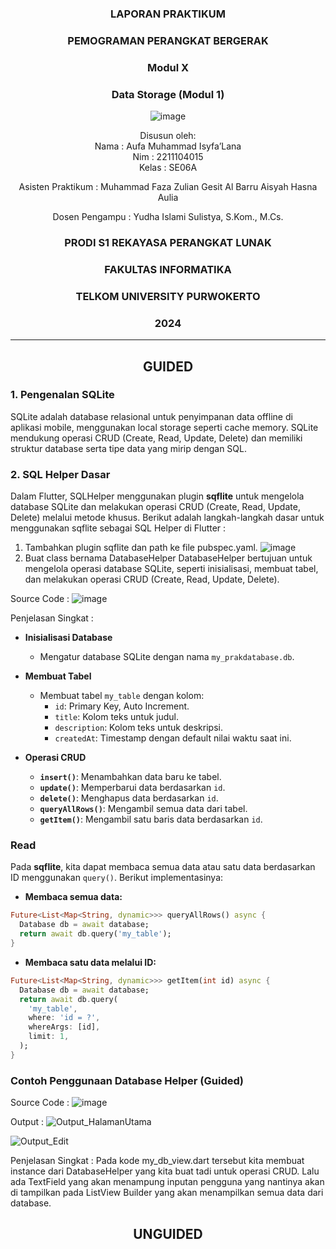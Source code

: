 <div align="center">

### LAPORAN PRAKTIKUM

### PEMOGRAMAN PERANGKAT BERGERAK

### Modul X
### Data Storage (Modul 1)

![image](https://github.com/user-attachments/assets/2948daec-1e7a-4765-8f23-df638a387c87)

Disusun oleh:  
Nama : Aufa Muhammad Isyfa’Lana  
Nim : 2211104015  
Kelas : SE06A

Asisten Praktikum : 
Muhammad Faza Zulian Gesit Al Barru 
Aisyah Hasna Aulia 

Dosen Pengampu : 
Yudha Islami Sulistya, S.Kom., M.Cs. 

### PRODI S1 REKAYASA PERANGKAT LUNAK  
### FAKULTAS INFORMATIKA  
### TELKOM UNIVERSITY PURWOKERTO  
### 2024

</div>

---
<div align="center">

## GUIDED
</div>

### 1. Pengenalan SQLite
SQLite adalah database relasional untuk penyimpanan data offline di aplikasi mobile, menggunakan local storage seperti cache memory. SQLite mendukung operasi CRUD (Create, Read, Update, Delete) dan memiliki struktur database serta tipe data yang mirip dengan SQL.

### 2. SQL Helper Dasar
Dalam Flutter, SQLHelper menggunakan plugin **sqflite** untuk mengelola database SQLite dan melakukan operasi CRUD (Create, Read, Update, Delete) melalui metode khusus.
Berikut adalah langkah-langkah dasar untuk menggunakan sqflite sebagai SQL Helper di Flutter :
1. Tambahkan plugin sqflite dan path ke file pubspec.yaml.
   ![image](https://github.com/user-attachments/assets/7f18b927-3a60-4af0-b2ce-fbf332432981)
2. Buat class bernama DatabaseHelper 
DatabaseHelper bertujuan untuk mengelola operasi database SQLite, seperti inisialisasi, membuat tabel, dan melakukan operasi CRUD (Create, Read, Update, Delete).

Source Code :
![image](https://github.com/user-attachments/assets/a7ec9a91-c1b4-4364-9f20-90a484d3a997)

Penjelasan Singkat :
- **Inisialisasi Database**  
   - Mengatur database SQLite dengan nama `my_prakdatabase.db`.

- **Membuat Tabel**  
   - Membuat tabel `my_table` dengan kolom:  
     - `id`: Primary Key, Auto Increment.  
     - `title`: Kolom teks untuk judul.  
     - `description`: Kolom teks untuk deskripsi.  
     - `createdAt`: Timestamp dengan default nilai waktu saat ini.  

- **Operasi CRUD**  
   - **`insert()`**: Menambahkan data baru ke tabel.  
   - **`update()`**: Memperbarui data berdasarkan `id`.  
   - **`delete()`**: Menghapus data berdasarkan `id`.  
   - **`queryAllRows()`**: Mengambil semua data dari tabel.  
   - **`getItem()`**: Mengambil satu baris data berdasarkan `id`.

### Read
Pada **sqflite**, kita dapat membaca semua data atau satu data berdasarkan ID menggunakan `query()`. Berikut implementasinya:

- **Membaca semua data:**  
```dart
Future<List<Map<String, dynamic>>> queryAllRows() async {
  Database db = await database;
  return await db.query('my_table');
}
```

- **Membaca satu data melalui ID:**  
```dart
Future<List<Map<String, dynamic>>> getItem(int id) async {
  Database db = await database;
  return await db.query(
    'my_table',
    where: 'id = ?',
    whereArgs: [id],
    limit: 1,
  );
}
```
### Contoh Penggunaan Database Helper (Guided)
Source Code :
![image](https://github.com/user-attachments/assets/08652661-54a5-440a-bfd7-d26a5a5efd23)

Output :
![Output_HalamanUtama](https://github.com/user-attachments/assets/d11a7ef3-bdba-4e54-8deb-39c92e20e49e)

![Output_Edit](https://github.com/user-attachments/assets/600372d0-5a71-4aee-8815-f8b990d741b0)

Penjelasan Singkat :
Pada kode my_db_view.dart tersebut kita membuat instance dari DatabaseHelper yang kita buat tadi untuk operasi CRUD. Lalu ada TextField yang akan menampung inputan pengguna yang nantinya akan di tampilkan pada ListView Builder yang akan menampilkan semua data dari database.



<div align="center">

## UNGUIDED
</div>
